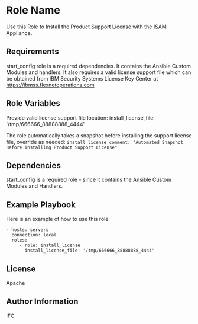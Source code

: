 Role Name
=========

Use this Role to Install the Product Support License with the ISAM Appliance.

Requirements
------------

start_config role is a required dependencies. It contains the Ansible Custom Modules 
and handlers. It also requires a valid license support file which can be obtained 
from IBM Security Systems License Key Center at https://ibmss.flexnetoperations.com

Role Variables
--------------

Provide valid license support file location:
install_license_file: '/tmp/666666_88888888_4444'

The role automatically takes a snapshot before installing the support license file, override as needed:
`install_license_comment: "Automated Snapshot Before Installing Product Support License"`

Dependencies
------------

start_config is a required role - since it contains the Ansible Custom Modules and Handlers.

Example Playbook
----------------

Here is an example of how to use this role:

    - hosts: servers
      connection: local
      roles:
         - role: install_license
           install_license_file: '/tmp/666666_88888888_4444'

License
-------

Apache

Author Information
------------------

IFC
